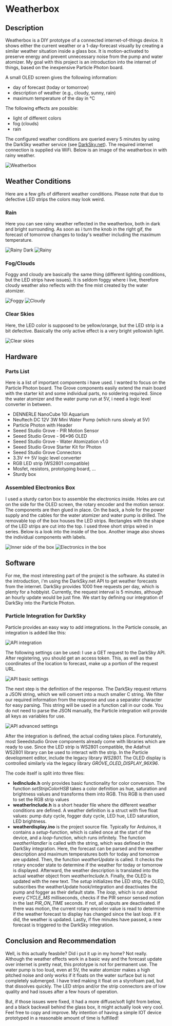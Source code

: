 # Weatherbox

## Description

Weatherbox is a DIY prototype of a connected internet-of-things device. It shows either the current weather or a 1-day-forecast visually by creating a similar weather situation inside a glass box. It is motion-activated to preserve energy and prevent unnecessary noise from the pump and water atomizer. My goal with this project is an introduction into the internet of things, based on the inexpensive Particle Photon board.

A small OLED screen gives the following information:

- day of forecast (today or tomorrow)
- description of weather (e.g., cloudy, sunny, rain)
- maximum temperature of the day in °C

The following effects are possible:

- light of different colors
- fog (clouds)
- rain

The configured weather conditions are queried every 5 minutes by using the DarkSky weather service (see [DarkSky.net](https://darksky.net/dev)). The required internet connection is supplied via WiFi. Below is an image of the weatherbox in with rainy weather.

![Weatherbox](/img/box_1.jpg?raw=true)

## Weather Conditions

Here are a few gifs of different weather conditions. Please note that due to defective LED strips the colors may look weird.

### Rain

Here you can see rainy weather reflected in the weatherbox, both in dark and bright surrounding. As soon as i turn the knob in the right gif, the forecast of tomorrow changes to today's weather including the maximum temperature.

![Rainy Dark](https://media.giphy.com/media/7YDdxsqj108JE1TgUn/giphy.gif)
![Rainy](https://media.giphy.com/media/1jaLUvTY0w3D7kUjKz/200w_d.gif)

### Fog/Clouds

Foggy and cloudy are basically the same thing (different lighting conditions, but the LED strips have issues). It is seldom foggy where i live, therefore cloudy weather also reflects with the fine mist created by the water atomizer.

![Foggy](https://media.giphy.com/media/3s2aAX0TISYz3XMbFs/200w_d.gif)
![Cloudy](https://media.giphy.com/media/ipZJy8dGfuMzcgUcXN/200w_d.gif)

### Clear Skies

Here, the LED color is supposed to be yellow/orange, but the LED strip is a bit defective. Basically the only active effect is a very bright yellowish light.

![Clear skies](https://media.giphy.com/media/8rFxqXMCDicZrf0X9r/giphy.gif)

## Hardware

### Parts List

Here is a list of important components i have used. I wanted to focus on the Particle Photon board. The Grove components easily extend the main board with the starter kit and some individual parts, no soldering required. Since the water atomizer and the water pump run at 5V, i need a logic level converter in between.

- DENNERLE NanoCube 10l Aquarium
- Neuftech DC 12V 3W Mini Water Pump (which runs slowly at 5V)
- Particle Photon with Header
- Seeed Studio Grove - PIR Motion Sensor
- Seeed Studio Grove - 96*96 OLED
- Seeed Studio Grove - Water Atomization v1.0
- Seeed Studio Grove Starter Kit for Photon
- Seeed Studio Grove Connectors
- 3.3V <-> 5V logic level converter
- RGB LED strip (WS2801 compatible)
- Mosfet, resistors, prototyping board, ...
- Sturdy box

### Assembled Electronics Box

I used a sturdy carton box to assemble the electronics inside. Holes are cut on the side for the OLED screen, the rotary encoder and the motion sensor. The components are then glued in place. On the back, a hole for the power supply and the cables for the water atomizer and water pump is drilled. The removable top of the box houses the LED strips. Rectangles with the shape of the LED strips are cut into the top. I used three short strips wired in series. Below is a look into the inside of the box. Another image also shows the individual components with labels.

![Inner side of the box](/img/box_inside.jpg?raw=true)
![Electronics in the box](/img/electronics_annotated.jpg?raw=true)

## Software

For me, the most interesting part of the project is the software. As stated in the introduction, i'm using the DarkSky.net API to get weather forecasts from the internet. DarkSky provides 1000 free requests per day, which is plenty for a hobbyist. Currently, the request interval is 5 minutes, although an hourly update would be just fine. We start by defining our integration of DarkSky into the Particle Photon.

### Particle Integration for DarkSky

Particle provides an easy way to add integrations. In the Particle console, an integration is added like this:

![API integration](/img/api_integration.PNG?raw=true)

The following settings can be used: I use a GET request to the DarkSky API. After registering, you should get an access token. This, as well as the coordinates of the location to forecast, make up a portion of the request URL.

![API basic settings](/img/api_edit.PNG?raw=true)

The next step is the definition of the response. The DarkSky request returns a JSON string, which we will convert into a much smaller C string. We filter our required information from the response and use a separator character for easy parsing. This string will be used in a function call in our code. You do not need to parse the JSON manually, the Particle integration will provide all keys as variables for use.

![API advanced settings](/img/api_advanced.PNG?raw=true)

After the integration is defined, the actual coding takes place. Fortunately, most Seeedstudio Grove components already come with libraries which are ready to use. Since the LED strip is WS2801 compatible, the Adafruit WS2801 library can be used to interact with the strip. In the Particle development editor, include the legacy library *WS2801*. The OLED display is controlled similarly via the legacy library *GROVE_OLED_DISPLAY_96X96*.

The code itself is split into three files:

- **ledInclude.h** only provides basic functionality for color conversion. The function *setStripColorHSB* takes a color definition as hue, saturation and brightness values and transforms them into RGB. This RGB is then used to set the RGB strip values
- **weatherInclude.h** is a short header file where the different weather conditions are defined. A weather definition is a struct with five float values: pump duty cycle, fogger duty cycle, LED hue, LED saturation, LED brightness.
- **weatherdisplay.ino** is the project source file. Typically for Arduinos, it contains a *setup*-function, which is called once at the start of the device, and a *loop*-function, which runs infinitely. The function *weatherHandler* is called with the string, which was defined in the DarkSky integration. Here, the forecast can be parsed and the weather description and maximum temperatures both for today and tomorrow are updated. Then, the function *weatherUpdate* is called. It checks the rotary encoder state to determine if the weather for today or tomorrow is displayed. Afterward, the weather description is translated into the actual weather object from *weatherInclude.h*. Finally, the OLED is updated with the new text. The *setup* initializes the LED strip, the OLED, subscribes the weatherUpdate hook/integration and deactivates the pump and fogger as their default state. The *loop*, which is run about every *CYCLE_MS* milliseconds, checks if the PIR sensor sensed motion in the last *PIR_ON_TIME* seconds. If not, all outputs are deactivated. If there was motion, the current rotary encoder value is read to determine if the weather forecast to display has changed since the last loop. If it did, the weather is updated. Lastly, if five minutes have passed, a new forecast is triggered to the DarkSky integration.

## Conclusion and Recommendation

Well, is this actually feasbile? Did i put it up in my home? Not really. Although the weather effects work in a basic way and the forecast update over internet is pretty neat, this prototype is not for permanent use. The water pump is too loud, even at 5V, the water atomizer makes a high pitched noise and only works if it floats on the water surface but is not completely submerged. I have tried making it float on a styrofoam pad, but that dissolves quickly. The LED strips and/or the strip connectors are of low quality and had issues after a few hours of operation.

But, if those issues were fixed, it had a more diffuse/soft light from below, and a black backwall behind the glass box, it might actually look very cool. Feel free to copy and improve. My intention of having a simple IOT device prototyped in a reasonable amount of time is fulfilled!